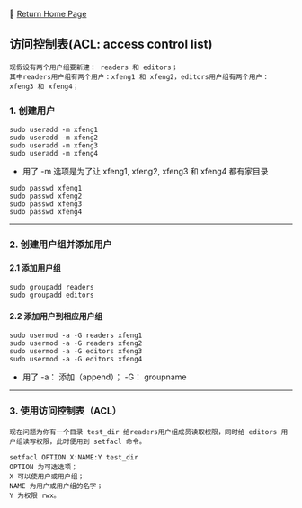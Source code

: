 :hotel: [Return Home Page](https://github.com/geophydog/geophydog.github.io/blob/master/README.md#welcome-to-geophydogs-self-pages)
## 访问控制表(ACL: access control list)
```
现假设有两个用户组要新建： readers 和 editors；
其中readers用户组有两个用户：xfeng1 和 xfeng2，editors用户组有两个用户：xfeng3 和 xfeng4；
```
### 1. 创建用户  
  ```
  sudo useradd -m xfeng1
  sudo useradd -m xfeng2
  sudo useradd -m xfeng3
  sudo useradd -m xfeng4
  ```
  
- 用了 -m 选项是为了让 xfeng1, xfeng2, xfeng3 和 xfeng4 都有家目录  
  
```
sudo passwd xfeng1  
sudo passwd xfeng2  
sudo passwd xfeng3  
sudo passwd xfeng4  
```

***

### 2. 创建用户组并添加用户
  #### 2.1 添加用户组
  ```
  sudo groupadd readers
  sudo groupadd editors
  ```
  #### 2.2 添加用户到相应用户组  
  ```
  sudo usermod -a -G readers xfeng1
  sudo usermod -a -G readers xfeng2
  sudo usermod -a -G editors xfeng3
  sudo usermod -a -G editors xfeng4
  ```
- 用了 -a： 添加（append）； -G： groupname

***
### 3. 使用访问控制表（ACL）
``` 
现在问题为你有一个目录 test_dir 给readers用户组成员读取权限，同时给 editors 用户组读写权限，此时便用到 setfacl 命令。
```
```
setfacl OPTION X:NAME:Y test_dir
OPTION 为可选选项；
X 可以使用户或用户组；
NAME 为用户或用户组的名字；
Y 为权限 rwx。
```
